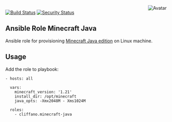 <img align="right" src="https://raw.github.com/cliffano/ansible-role-minecraft-java/master/avatar.jpg" alt="Avatar"/>

[![Build Status](https://github.com/cliffano/ansible-role-minecraft-java/workflows/CI/badge.svg)](https://github.com/cliffano/ansible-role-minecraft-java/actions?query=workflow%3ACI)
[![Security Status](https://snyk.io/test/github/cliffano/ansible-role-minecraft-java/badge.svg)](https://snyk.io/test/github/cliffano/ansible-role-minecraft-java)

Ansible Role Minecraft Java
---------------------------

Ansible role for provisioning [Minecraft Java edition](https://www.minecraft.net/en-us/store/minecraft-java-bedrock-edition-pc) on Linux machine.

Usage
-----

Add the role to playbook:

    - hosts: all

      vars:
        minecraft_version: '1.21'
        install_dir: /opt/minecraft
        java_opts: -Xmx2048M - Xms1024M

      roles:
        - cliffano.minecraft-java
